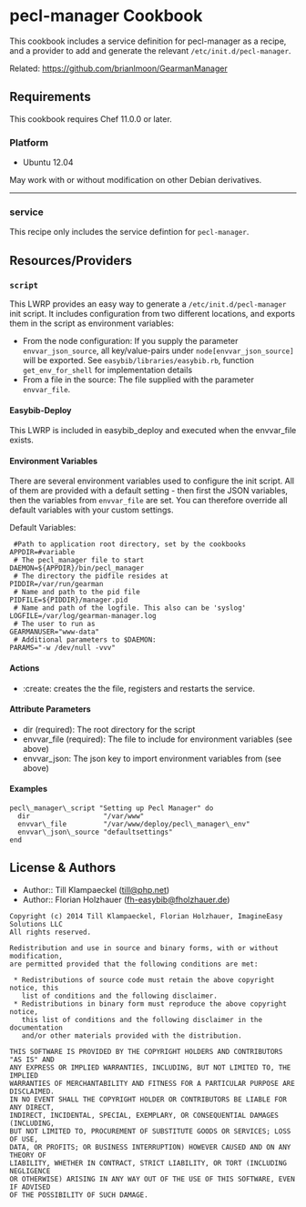 pecl-manager Cookbook
============
This cookbook includes a service definition for pecl-manager as a recipe, and a provider to add and generate
the relevant ```/etc/init.d/pecl-manager```.

Related: https://github.com/brianlmoon/GearmanManager

Requirements
------------
This cookbook requires Chef 11.0.0 or later.

### Platform

* Ubuntu 12.04

May work with or without modification on other Debian derivatives.

-------
### service
This recipe only includes the service defintion for ```pecl-manager```.

Resources/Providers
-------------------
### `script`
This LWRP provides an easy way to generate a ```/etc/init.d/pecl-manager``` init script. It includes configuration
from two different locations, and exports them in the script as environment variables:
- From the node configuration: If you supply the parameter ```envvar_json_source```, all key/value-pairs under
```node[envvar_json_source]``` will be exported. See ```easybib/libraries/easybib.rb```, function ```get_env_for_shell```
for implementation details
- From a file in the source: The file supplied with the parameter ```envvar_file```.

#### Easybib-Deploy
This LWRP is included in easybib\_deploy and executed when the envvar\_file exists.

#### Environment Variables
There are several environment variables used to configure the init script. All of them are provided with a default
setting - then first the JSON variables, then the variables from ```envvar_file``` are set. You can therefore
override all default variables with your custom settings.

Default Variables:
```
 #Path to application root directory, set by the cookbooks
APPDIR=#variable
 # The pecl_manager file to start
DAEMON=${APPDIR}/bin/pecl_manager
 # The directory the pidfile resides at
PIDDIR=/var/run/gearman
 # Name and path to the pid file
PIDFILE=${PIDDIR}/manager.pid
 # Name and path of the logfile. This also can be 'syslog'
LOGFILE=/var/log/gearman-manager.log
 # The user to run as
GEARMANUSER="www-data"
 # Additional parameters to $DAEMON:
PARAMS="-w /dev/null -vvv"
```

#### Actions
- :create: creates the the file, registers and restarts the service.

#### Attribute Parameters
- dir (required): The root directory for the script
- envvar_file (required): The file to include for environment variables (see above)
- envvar_json: The json key to import environment variables from (see above)

#### Examples

```
pecl\_manager\_script "Setting up Pecl Manager" do
  dir                  "/var/www"
  envvar\_file         "/var/www/deploy/pecl\_manager\_env"
  envvar\_json\_source "defaultsettings"
end
```

License & Authors
-----------------
- Author:: Till Klampaeckel (till@php.net)
- Author:: Florian Holzhauer (fh-easybib@fholzhauer.de)

```text
Copyright (c) 2014 Till Klampaeckel, Florian Holzhauer, ImagineEasy Solutions LLC
All rights reserved.

Redistribution and use in source and binary forms, with or without modification,
are permitted provided that the following conditions are met:

 * Redistributions of source code must retain the above copyright notice, this
   list of conditions and the following disclaimer.
 * Redistributions in binary form must reproduce the above copyright notice,
   this list of conditions and the following disclaimer in the documentation
   and/or other materials provided with the distribution.

THIS SOFTWARE IS PROVIDED BY THE COPYRIGHT HOLDERS AND CONTRIBUTORS "AS IS" AND
ANY EXPRESS OR IMPLIED WARRANTIES, INCLUDING, BUT NOT LIMITED TO, THE IMPLIED
WARRANTIES OF MERCHANTABILITY AND FITNESS FOR A PARTICULAR PURPOSE ARE DISCLAIMED.
IN NO EVENT SHALL THE COPYRIGHT HOLDER OR CONTRIBUTORS BE LIABLE FOR ANY DIRECT,
INDIRECT, INCIDENTAL, SPECIAL, EXEMPLARY, OR CONSEQUENTIAL DAMAGES (INCLUDING,
BUT NOT LIMITED TO, PROCUREMENT OF SUBSTITUTE GOODS OR SERVICES; LOSS OF USE,
DATA, OR PROFITS; OR BUSINESS INTERRUPTION) HOWEVER CAUSED AND ON ANY THEORY OF
LIABILITY, WHETHER IN CONTRACT, STRICT LIABILITY, OR TORT (INCLUDING NEGLIGENCE
OR OTHERWISE) ARISING IN ANY WAY OUT OF THE USE OF THIS SOFTWARE, EVEN IF ADVISED
OF THE POSSIBILITY OF SUCH DAMAGE.
```
